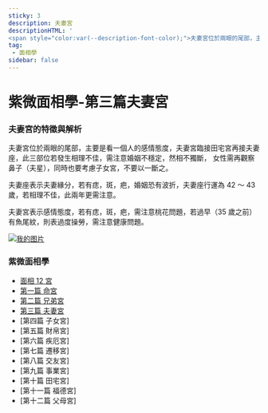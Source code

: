 ```yaml
---
sticky: 3
description: 夫妻宮
descriptionHTML: '
<span style="color:var(--description-font-color);">夫妻宮位於兩眼的尾部，主要是看一個人的感情態度，夫妻宮臨接田宅宮再接夫妻座，此三部位若發生相理不佳，需注意婚姻不穩定，然相不獨斷， 女性需再觀察鼻子（夫星），同時也要考慮子女宮，不要以一斷之。</span>'
tag:
 - 面相學
sidebar: false
---
```


# 紫微面相學-第三篇夫妻宮

### 夫妻宮的特徵與解析

夫妻宮位於兩眼的尾部，主要是看一個人的感情態度，夫妻宮臨接田宅宮再接夫妻座，此三部位若發生相理不佳，需注意婚姻不穩定，然相不獨斷， 女性需再觀察鼻子（夫星），同時也要考慮子女宮，不要以一斷之。

夫妻座表示夫妻緣分，若有痣，斑，疤，婚姻恐有波折，夫妻座行運為 42 ～ 43 歲，若相理不佳，此兩年更需注意。

夫妻宮表示感情態度，若有痣，斑，疤，需注意桃花問題，若過早（35 歲之前）有魚尾紋，則表過度操勞，需注意健康問題。

[![我的图片](/imgs/yinyuan.jpg)](https://www.pooobs.com/home)

### 紫微面相學

- [面相 12 宮](/article/mianxiang00.html)
- [第一篇 命宮](/article/mianxiang01.html)
- [第二篇 兄弟宮](/article/mianxiang02.html)
- [第三篇 夫妻宮](/article/mianxiang03.html)
- [第四篇 子女宮]
- [第五篇 財帛宮]
- [第六篇 疾厄宮]
- [第七篇 遷移宮]
- [第八篇 交友宮]
- [第九篇 事業宮]
- [第十篇 田宅宮]
- [第十一篇 福德宮]
- [第十二篇 父母宮]
